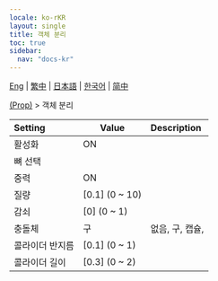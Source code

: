 ```yaml
---
locale: ko-rKR
layout: single
title: 객체 분리
toc: true
sidebar:
  nav: "docs-kr"
---
```

[Eng](/dancexr/menu/2025.4/prop/detach_object) | [繁中](/tw/dancexr/menu/2025.4/prop/detach_object) | [日本語](/jp/dancexr/menu/2025.4/prop/detach_object) | [한국어](/kr/dancexr/menu/2025.4/prop/detach_object) | [简中](/zh/dancexr/menu/2025.4/prop/detach_object)

[(Prop)](../menu#(Prop)) > 객체 분리



| Setting | Value | Description |
| :--- | --- | :--- |
| 활성화 | ON | 
| 뼈 선택 || 
| 중력 | ON | 
| 질량 | [0.1] (0 ~ 10) | 
| 감쇠 | [0] (0 ~ 1) | 
| 충돌체 | 구 | 없음, 구, 캡슐, 
| 콜라이더 반지름 | [0.1] (0 ~ 1) | 
| 콜라이더 길이 | [0.3] (0 ~ 2) | 
